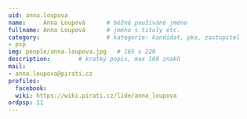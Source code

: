 ```yaml
---
uid: anna.loupova
name:     Anna Loupová  	# běžně používáné jméno
fullname: Anna Loupová  	# jméno s tituly etc.
category:                 	# kategorie: kandidat, pks, zastupitel
- psp
img: people/anna-loupova.jpg   # 165 x 220
description:    	# kratký popis, max 160 znaků
mail:
- anna.loupova@pirati.cz
profiles:
  facebook:
  wiki: https://wiki.pirati.cz/lide/anna_loupova
ordpsp: 11
---
```

